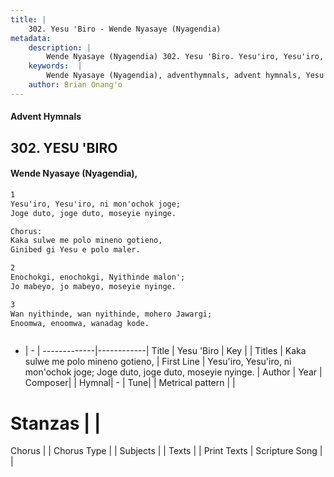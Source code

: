 ```yaml
---
title: |
    302. Yesu 'Biro - Wende Nyasaye (Nyagendia)
metadata:
    description: |
        Wende Nyasaye (Nyagendia) 302. Yesu 'Biro. Yesu'iro, Yesu'iro, ni mon'ochok joge; Joge duto, joge duto, moseyie nyinge.  Chorus: Kaka sulwe me polo mineno gotieno, Ginibed gi Yesu e polo maler.  
    keywords:  |
        Wende Nyasaye (Nyagendia), adventhymnals, advent hymnals, Yesu 'Biro, Yesu'iro, Yesu'iro, ni mon'ochok joge; Joge duto, joge duto, moseyie nyinge.. Kaka sulwe me polo mineno gotieno,
    author: Brian Onang'o
---
```


#### Advent Hymnals
## 302. YESU 'BIRO
####  Wende Nyasaye (Nyagendia),

```txt
1
Yesu'iro, Yesu'iro, ni mon'ochok joge;
Joge duto, joge duto, moseyie nyinge.

Chorus:
Kaka sulwe me polo mineno gotieno,
Ginibed gi Yesu e polo maler.

2
Enochokgi, enochokgi, Nyithinde malon';
Jo mabeyo, jo mabeyo, moseyie nyinge.

3
Wan nyithinde, wan nyithinde, mohero Jawargi;
Enoomwa, enoomwa, wanadag kode.



```

- |   -  |
-------------|------------|
Title | Yesu 'Biro |
Key |  |
Titles | Kaka sulwe me polo mineno gotieno, |
First Line | Yesu'iro, Yesu'iro, ni mon'ochok joge; Joge duto, joge duto, moseyie nyinge. |
Author | 
Year | 
Composer| |
Hymnal|  - |
Tune|  |
Metrical pattern | |
# Stanzas |  |
Chorus |  |
Chorus Type |  |
Subjects | |
Texts |  |
Print Texts | 
Scripture Song |  |
    
